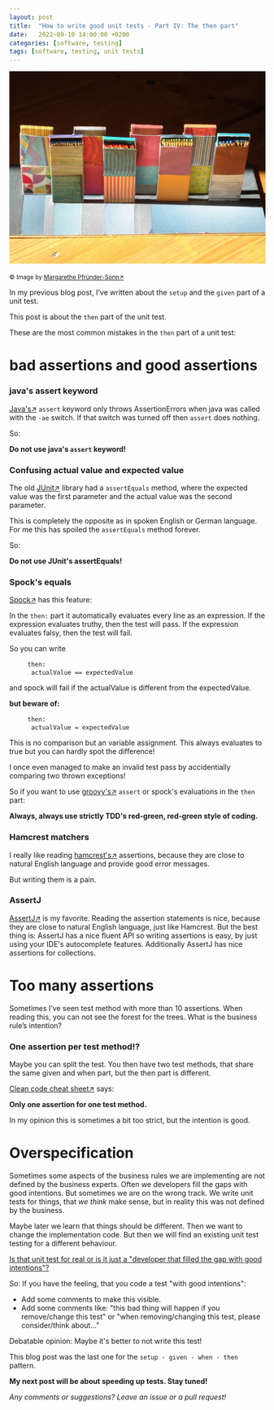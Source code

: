 ```yaml
---
layout: post
title:  "How to write good unit tests - Part IV: The then part"
date:   2022-09-10 14:00:00 +0200
categories: [software, testing]
tags: [software, testing, unit tests]
---
```


![Matchsticks4](/assets/matchsticks4.jpg)

<small>&copy; Image by [Margarethe
Pfründer-Sonn&#8599;](http://www.pfruender-sonn.de/objekte/spiel-mit-verschiedenen-materialien)</small>

In my previous blog post, I've written about the `setup` and the `given` part of a unit test.

This post is about the `then` part of the unit test.

These are the most common mistakes in the `then` part of a unit test:


# bad assertions and good assertions

### java's assert keyword

[Java's&#8599;](https://www.oracle.com/java/) `assert` keyword only throws AssertionErrors when java was called with the `-ae` switch.
If that switch was turned off then `assert` does nothing.

So:

**Do not use java's `assert` keyword!**


### Confusing actual value and expected value

The old [JUnit&#8599;](https://junit.org/junit5/) library had a `assertEquals` method, where the expected value was the first parameter and the actual value was the second parameter.

This is completely the opposite as in spoken English or German language.
For me this has spoiled the `assertEquals` method forever.

So:

**Do not use JUnit's assertEquals!**

### Spock's equals

[Spock&#8599;](https://spockframework.org/spock/docs/1.0/spock_primer.html) has this feature:

In the `then:` part it automatically evaluates every line as an expression.
If the expression evaluates truthy, then the test will pass.
If the expression evaluates falsy, then the test will fail.

So you can write

```
     then:
      actualValue == expectedValue
```

and spock will fail if the actualValue is different from the expectedValue.

**but beware of:**

```
     then:
      actualValue = expectedValue
```

This is no comparison but an variable assignment. This always evaluates to true but you can hardly spot the difference!

I once even managed to make an invalid test pass by accidentially comparing two thrown exceptions!

So if you want to use [groovy's&#8599;](https://groovy-lang.org/) `assert` or spock's evaluations in the `then` part:

**Always, always use strictly TDD's red-green, red-green style of coding.**

### Hamcrest matchers

I really like reading [hamcrest's&#8599;](https://hamcrest.org/) assertions, because they are close to natural English language and provide good error messages.

But writing them is a pain.

### AssertJ

[AssertJ&#8599;](https://assertj.github.io/doc/) is my favorite. Reading the assertion statements is nice, because they are close to natural English language, just like Hamcrest.
But the best thing is: AssertJ has a nice fluent API so writing assertions is easy, by just using your IDE's autocomplete features. Additionally AssertJ has nice assertions for collections.

# Too many assertions

Sometimes I’ve seen test method with more than 10 assertions. When
reading this, you can not see the forest for the trees. What is the
business rule’s intention?

### One assertion per test method!?

Maybe you can split the test. You then have two test methods, that share
the same given and when part, but the then part is different.


[Clean code cheat sheet&#8599;](https://www.planetgeek.ch/wp-content/uploads/2014/11/Clean-Code-V2.4.pdf) says: 

**Only one assertion for one test method.**

In my opinion this is sometimes a bit too strict, but the intention is good.

# Overspecification

Sometimes some aspects of the business rules we are implementing are not defined by the business experts. Often we developers fill the gaps with good intentions.
But sometimes we are on the wrong track. We write unit tests for things, that *we think* make sense, but in reality this was not defined by the business.

Maybe later we learn that things should be different. Then we want to change the implementation code. But then we will find an existing unit test testing for a different behaviour.

[Is that unit test for real or is it just a "developer that filled the gap with good intentions"?](https://joerg-pfruender.github.io/software/testing/2022/08/21/unittests0.html)

So:
If you have the feeling, that you code a test "with good intentions":
* Add some comments to make this visible.
* Add some comments like: "this bad thing will happen if you remove/change this test" or "when removing/changing this test, please consider/think about..."

Debatable opinion: Maybe it's better to not write this test!

 
This blog post was the last one for the `setup - given - when - then` pattern.

**My next post will be about speeding up tests. Stay tuned!**


*Any comments or suggestions? Leave an issue or a pull request!*
